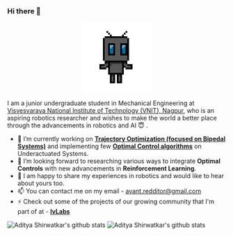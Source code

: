 ### Hi there 👋

<!--
**aditya-shirwatkar/aditya-shirwatkar** is a ✨ _special_ ✨ repository because its `README.md` (this file) appears on your GitHub profile.
-->
<p align="center"><img src="https://github.com/aditya-shirwatkar/aditya-shirwatkar/blob/master/me.gif"></p>

I am a junior undergraduate student in Mechanical Engineering at [Visvesvaraya National Institute of Technology (VNIT), Nagpur](http://vnit.ac.in/), who is an aspiring robotics researcher and wishes to make the world a better place through the advancements in robotics and AI :innocent: .

- 🔭 I’m currently working on [**Trajectory Optimization (focused on Bipedal Systems)**](https://github.com/IvLabs/biped_trajectory_optimization) and implementing few [**Optimal Control algorithms**](https://github.com/aditya-shirwatkar/UnderactuatedRobotics) on Underactuated Systems.
- 🌱 I’m looking forward to researching various ways to integrate **Optimal Controls** with new advancements in **Reinforcement Learning**.
- 💬 I am happy to share my experiences in robotics and would like to hear about yours too.
- 📫 You can contact me on my email - avant.redditor@gmail.com
- ⚡ Check out some of the projects of our growing community that I'm part of at - [**IvLabs**](https://www.ivlabs.in/) 
<!-- - 👯 I’m looking to collaborate on ... 
- 🤔 I’m looking for help with ... 
- 💬 Ask me about ... -->

![Aditya Shirwatkar's github stats](https://github-readme-stats.vercel.app/api?username=aditya-shirwatkar&show_icons=true&include_all_commits=true)
![Aditya Shirwatkar's github stats](https://github-readme-stats.vercel.app/api/top-langs/?username=aditya-shirwatkar&layout=compact)
